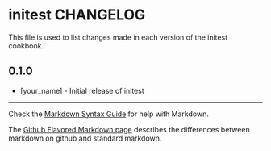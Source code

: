 initest CHANGELOG
=================

This file is used to list changes made in each version of the initest cookbook.

0.1.0
-----
- [your_name] - Initial release of initest

- - -
Check the [Markdown Syntax Guide](http://daringfireball.net/projects/markdown/syntax) for help with Markdown.

The [Github Flavored Markdown page](http://github.github.com/github-flavored-markdown/) describes the differences between markdown on github and standard markdown.
